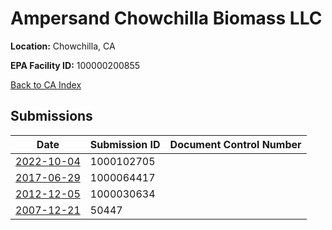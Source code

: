 # Ampersand Chowchilla Biomass LLC

**Location:** Chowchilla, CA

**EPA Facility ID:** 100000200855

[Back to CA Index](../../index.md)

## Submissions

| Date | Submission ID | Document Control Number |
|------|--------------|-------------------------|
| [2022-10-04](submissions/1000102705.md) | 1000102705 |  |
| [2017-06-29](submissions/1000064417.md) | 1000064417 |  |
| [2012-12-05](submissions/1000030634.md) | 1000030634 |  |
| [2007-12-21](submissions/50447.md) | 50447 |  |
